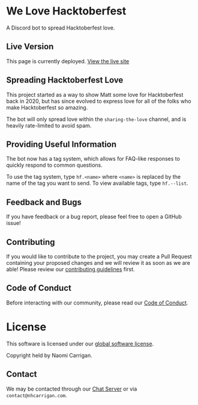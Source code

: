 # We Love Hacktoberfest

A Discord bot to spread Hacktoberfest love.

## Live Version

This page is currently deployed. [View the live site](https://discord.gg/hacktoberfest)

## Spreading Hacktoberfest Love

This project started as a way to show Matt some love for Hacktoberfest back in 2020, but has since evolved to express love for all of the folks who make Hacktoberfest so amazing.

The bot will only spread love within the `sharing-the-love` channel, and is heavily rate-limited to avoid spam.

## Providing Useful Information

The bot now has a tag system, which allows for FAQ-like responses to quickly respond to common questions.

To use the tag system, type `hf.<name>` where `<name>` is replaced by the name of the tag you want to send. To view available tags, type `hf.--list`.

## Feedback and Bugs

If you have feedback or a bug report, please feel free to open a GitHub issue!

## Contributing

If you would like to contribute to the project, you may create a Pull Request containing your proposed changes and we will review it as soon as we are able! Please review our [contributing guidelines](CONTRIBUTING.md) first.

## Code of Conduct

Before interacting with our community, please read our [Code of Conduct](CODE_OF_CONDUCT.md).

# License

This software is licensed under our [global software license](https://docs.nhcarrigan.com/#/license).

Copyright held by Naomi Carrigan.

## Contact

We may be contacted through our [Chat Server](http://chat.nhcarrigan.com) or via `contact@nhcarrigan.com`.
